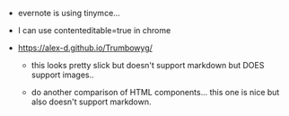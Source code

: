 - evernote is using tinymce...

- I can use contenteditable=true in chrome

- https://alex-d.github.io/Trumbowyg/
    - this looks pretty slick but doesn't support markdown but DOES support images..

    - do another comparison of HTML components... this one is nice but also
      doesn't support markdown.





